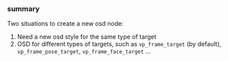 
### summary ###

Two situations to create a new osd node:
1. Need a new osd style for the same type of target
2. OSD for different types of targets, such as `vp_frame_target` (by default), `vp_frame_pose_target`, `vp_frame_face_target` ...

